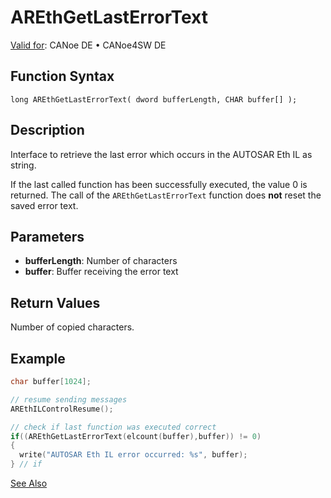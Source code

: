 # AREthGetLastErrorText

[Valid for](../../../../Shared/FeatureAvailability.md): CANoe DE • CANoe4SW DE

## Function Syntax

```plaintext
long AREthGetLastErrorText( dword bufferLength, CHAR buffer[] );
```

## Description

Interface to retrieve the last error which occurs in the AUTOSAR Eth IL as string.

If the last called function has been successfully executed, the value 0 is returned. The call of the `AREthGetLastErrorText` function does **not** reset the saved error text.

## Parameters

- **bufferLength**: Number of characters
- **buffer**: Buffer receiving the error text

## Return Values

Number of copied characters.

## Example

```c
char buffer[1024];

// resume sending messages
AREthILControlResume();

// check if last function was executed correct
if((AREthGetLastErrorText(elcount(buffer),buffer)) != 0)
{
  write("AUTOSAR Eth IL error occurred: %s", buffer);
} // if
```

[See Also](javascript:void(0);)
